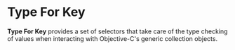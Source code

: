 # Type For Key

**Type For Key** provides a set of selectors that take care of the type checking of values when interacting with Objective-C's generic collection objects.

